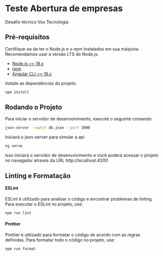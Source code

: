 # Teste Abertura de empresas

Desafio técnico Vox Tecnologia

## Pré-requisitos

Certifique-se de ter o Node.js e o npm instalados em sua máquina. Recomendamos usar a versão LTS do Node.js.

- [Node.js >= 18.x](https://nodejs.org/)
- [npm](https://www.npmjs.com/)
- [Angular CLI >= 16.x](https://www.npmjs.com/package/@angular/cli/v/16.2.0/)

Instale as dependências do projeto:

```bash
npm install
```

## Rodando o Projeto

Para iniciar o servidor de desenvolvimento, execute o seguinte comando:

```bash
json-server --watch db.json --port 3000
```
Iniciará o json-server para simular a api


```bash
ng serve
```
Isso iniciará o servidor de desenvolvimento e você poderá acessar o projeto no navegador através da URL http://localhost:4200

## Linting e Formatação

#### ESLint
ESLint é utilizado para analisar o código e encontrar problemas de linting. Para executar o ESLint no projeto, use:
```bash
npm run lint
```
#### Prettier
Prettier é utilizado para formatar o código de acordo com as regras definidas. Para formatar todo o código no projeto, use:
```bash
npm run format

